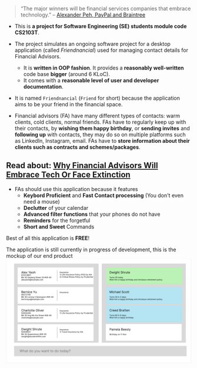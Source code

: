 > “The major winners will be financial services companies that embrace technology.” – [Alexander Peh, PayPal and Braintree](https://www.investontario.ca/spotlights/21-fintech-quotes-every-executive-needs-hear)

* This is **a project for Software Engineering (SE) students module code CS2103T**.<br>
* The project simulates an ongoing software project for a desktop application (called _Friendnancial_) used for managing contact details for Financial Advisors.
  * It is **written in OOP fashion**. It provides a **reasonably well-written** code base **bigger** (around 6 KLoC).
  * It comes with a **reasonable level of user and developer documentation**.

* It is named `Friendnancial` (`Friend` for short) because the application aims to be your friend in the financial space.
* Financial advisors (FA) have many different types of contacts: warm clients, cold clients, normal friends. FAs have to regularly keep up with their contacts, by **wishing them happy birthday**, or **sending invites** and **following up** with contacts, they may do so on multiple platforms such as LinkedIn, Instagram, email. FAs have to **store information about their clients such as contracts and schemes/packages**.

## Read about: [Why Financial Advisors Will Embrace Tech Or Face Extinction](https://www.forbes.com/sites/forbesfinancecouncil/2018/05/29/why-financial-advisors-will-embrace-tech-or-face-extinction/?sh=1c50cd753e36)

* FAs should use this application because it features
  * **Keybord Proficient** and **Fast Contact processing** (You don't even need a mouse)
  * **Declutter** of your calendar
  * **Advanced filter functions** that your phones do not have
  * **Reminders** for the forgetful
  * **Short and Sweet** Commands

Best of all this application is **FREE**!

The application is still currently in progress of development, this is the mockup of our end product
![Ui](docs/images/Ui.png)

